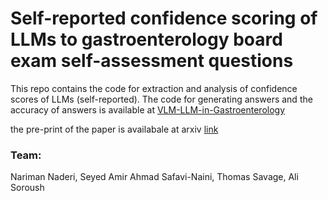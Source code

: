 # Self-reported confidence scoring of LLMs to gastroenterology board exam self-assessment questions
This repo contains the code for extraction and analysis of confidence scores of LLMs (self-reported). The code for generating answers and the accuracy of answers is available at [VLM-LLM-in-Gastroenterology](https://github.com/Sdamirsa/LLM-VLM-in-Gastroenterology)

the pre-print of the paper is availabale at arxiv [link](https://arxiv.org/abs/2503.18562)

### Team:
Nariman Naderi, Seyed Amir Ahmad Safavi-Naini, Thomas Savage, Ali Soroush
